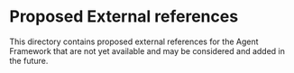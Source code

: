 # Proposed External references

This directory contains proposed external references for the Agent Framework that are not yet available and may be considered and added in the future.